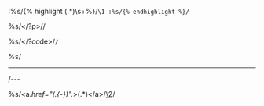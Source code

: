 :%s/{% highlight \(.*\)\s\+%}/```\1
:%s/{% endhighlight %}/```

%s/<\/\?p>//

%s/<\/\?code>/`/`

%s/<hr>/---

%s/<a.*href="\(.\{-}\)".*>\(.*\)<\/a>/[\2](\1)/

